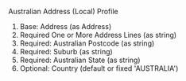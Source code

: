 Australian Address (Local) Profile

1. Base: Address (as Address)
1. Required One or More Address Lines (as string)
1. Required: Australian Postcode (as string)
1. Required: Suburb (as string)
1. Required: Australian State (as string)
1. Optional: Country (default or fixed 'AUSTRALIA')

